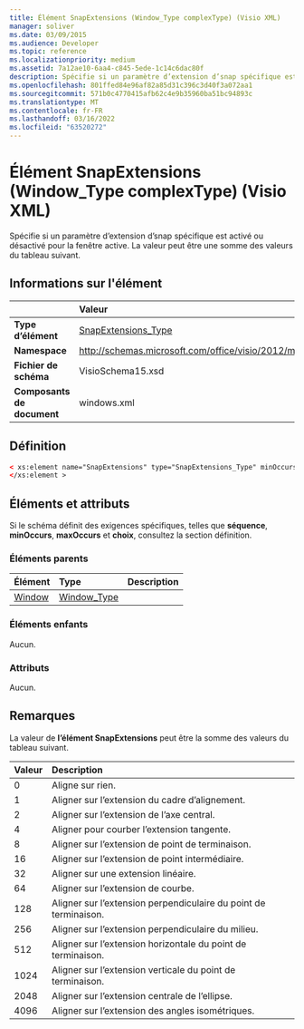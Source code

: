 ```yaml
---
title: Élément SnapExtensions (Window_Type complexType) (Visio XML)
manager: soliver
ms.date: 03/09/2015
ms.audience: Developer
ms.topic: reference
ms.localizationpriority: medium
ms.assetid: 7a12ae10-6aa4-c845-5ede-1c14c6dac80f
description: Spécifie si un paramètre d’extension d’snap spécifique est activé ou désactivé pour la fenêtre active. La valeur peut être une somme des valeurs du tableau suivant.
ms.openlocfilehash: 801ffed84e96af82a85d31c396c3d40f3a072aa1
ms.sourcegitcommit: 571b0c4770415afb62c4e9b35960ba51bc94893c
ms.translationtype: MT
ms.contentlocale: fr-FR
ms.lasthandoff: 03/16/2022
ms.locfileid: "63520272"
---
```

# <a name="snapextensions-element-window_type-complextype-visio-xml"></a>Élément SnapExtensions (Window_Type complexType) (Visio XML)

Spécifie si un paramètre d’extension d’snap spécifique est activé ou désactivé pour la fenêtre active. La valeur peut être une somme des valeurs du tableau suivant.
  
## <a name="element-information"></a>Informations sur l'élément

||Valeur |
|:-----|:-----|
|**Type d’élément** <br/> |[SnapExtensions_Type](snapextensions_type-complextypevisio-xml.md) <br/> |
|**Namespace** <br/> |http://schemas.microsoft.com/office/visio/2012/main  <br/> |
|**Fichier de schéma** <br/> |VisioSchema15.xsd  <br/> |
|**Composants de document** <br/> |windows.xml  <br/> |
   
## <a name="definition"></a>Définition

```XML
< xs:element name="SnapExtensions" type="SnapExtensions_Type" minOccurs="0" maxOccurs="1" >
</xs:element >
```

## <a name="elements-and-attributes"></a>Éléments et attributs

Si le schéma définit des exigences spécifiques, telles que **séquence**, **minOccurs**, **maxOccurs** et **choix**, consultez la section définition. 
  
### <a name="parent-elements"></a>Éléments parents

|**Élément**|**Type**|**Description**|
|:-----|:-----|:-----|
|[Window](window-element-windows_type-complextypevisio-xml.md) <br/> |[Window_Type](window_type-complextypevisio-xml.md) <br/> ||
   
### <a name="child-elements"></a>Éléments enfants

Aucun.
  
### <a name="attributes"></a>Attributs

Aucun.
  
## <a name="remarks"></a>Remarques

La valeur de **l’élément SnapExtensions** peut être la somme des valeurs du tableau suivant. 
  
|**Valeur**|**Description**|
|:-----|:-----|
|0  <br/> |Aligne sur rien. |
|1  <br/> |Aligner sur l’extension du cadre d’alignement. |
|2  <br/> |Aligner sur l’extension de l’axe central. |
|4  <br/> |Aligner pour courber l’extension tangente. |
|8   <br/> |Aligner sur l’extension de point de terminaison. |
|16  <br/> |Aligner sur l’extension de point intermédiaire. |
|32  <br/> |Aligner sur une extension linéaire. |
|64  <br/> |Aligner sur l’extension de courbe. |
|128  <br/> |Aligner sur l’extension perpendiculaire du point de terminaison. |
|256  <br/> |Aligner sur l’extension perpendiculaire du milieu. |
|512  <br/> |Aligner sur l’extension horizontale du point de terminaison. |
|1024  <br/> |Aligner sur l’extension verticale du point de terminaison. |
|2048  <br/> |Aligner sur l’extension centrale de l’ellipse. |
|4096  <br/> |Aligner sur l’extension des angles isométriques. |
   


